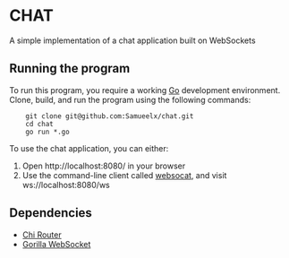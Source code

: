 # CHAT

A simple implementation of a chat application built on WebSockets

## Running the program

To run this program, you require a working [Go](https://go.dev/doc/install) development environment. Clone, build, and run the program using the following commands:

        git clone git@github.com:Samueelx/chat.git
        cd chat
        go run *.go

To use the chat application, you can either:
1. Open http://localhost:8080/ in your browser
2. Use the command-line client called [websocat](https://github.com/vi/websocat), and visit ws://localhost:8080/ws

## Dependencies

- [Chi Router](https://go-chi.io/#/)
- [Gorilla WebSocket](https://github.com/gorilla/websocket)
